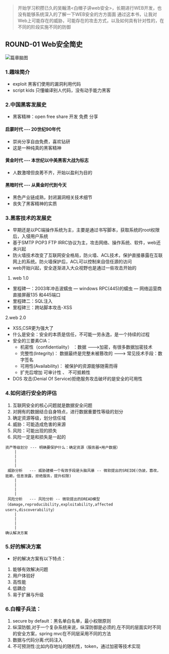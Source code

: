> 开始学习积攒已久的吴翰清<白帽子讲web安全>，长期进行WEB开发，也没有能够系统深入的了解一下WEB安全的方方面面
> 通过这本书，让我对Web上可能存在的威胁，可能存在的攻击方式，以及如何具有针对性的，在不同的阶段实施不同的防御

## ROUND-01 Web安全简史
![篇章脑图]()
### 1.趣味简介
- exploit
黑客们使用的漏洞利用代码
- script kids
只懂编译别人代码，没有动手能力黑客

### 2.中国黑客发展史
- 黑客精神：open free share 开发 免费 分享

#### 启蒙时代 --- 20世纪90年代
- 崇尚分享自由免费，喜欢钻研
- 这是一种纯真的黑客精神

#### 黄金时代 --- 本世纪以中美黑客大战为标志
- 人数激增但良莠不齐，开始以盈利为目的

#### 黑暗时代 --- 从黄金时代到今天
- 黑色产业链成熟，封闭漏洞相关技术细节
- 丧失了黑客精神的实质


### 3.黑客技术的发展史
- 早期还是以PC端操作系统为主，主要是通过书写脚本，获取系统的root权限后，入侵用户系统
- 基于SMTP POP3 FTP IRRC协议为主，攻击网络、操作系统、软件，web还未兴起
- 防火墙技术改变了互联网安全格局，防火墙、ACL技术，保护直接暴露在互联网上的系统。防火墙保护后，ACL可以控制来自信任源的访问
- web开始兴起，安全逐渐进入大众视野也是通过一些攻击开始的
1. web 1.0
  - 里程碑一：2003年冲击波蠕虫  — windows RPC(445)的蠕虫 — 网络运营商直接屏蔽135 和445端口
  - 里程碑二：SQL注入
  - 里程碑三：跨站脚本攻击-XSS
  
2.web 2.0
  - XSS,CSR更为强大了
- 什么是安全：安全的本质是信任，不可能一劳永逸，是一个持续的过程
- 安全的三要素CIA：
  - 机密性（confidentiality） ：数据 --->加密，有很多数据加密技术
  - 完整性(Integrity)： 数据最终是完整未被篡改的 ---> 常见技术手段：数字签名
  - 可用性(Availability)： 被保护的资源能够随需而得
  - 扩充后增加 可审计性 、 不可抵赖性
- DOS 攻击(Denial Of Service)拒绝服务攻击破坏的是安全的可用性

### 4.如何进行安全的评估
1. 互联网安全的核心问题就是数据安全问题
2. 对拥有的数据结合自身特点，进行数据重要性等级的划分
3. 确定资源等级，划分信任域
4. 威胁：可能造成危害的来源
5. 风险：可能出现的损失
6. 风险一定是和损失是一起的
```$xslt
资产等级划分 --- 明确要保护什么：确定资源（服务器+用户数据）
    |
    |
    |
    |
 威胁分析   --- 威胁建模一个有效手段是头脑风暴 -- 微软提出的SREIDE(伪装，篡改，抵赖，信息泄露，拒绝服务，提升权限)
    |
    |
    |
    |
 风险分析   --- 风险分析 -- 微软提出的DREAD模型（damage,reproducibility,exploitability,affected users,discoverability）
    |
    |
    |
    |
确认解决方案        
```  
### 5.好的解决方案
- 好的解决方案有以下特点：
1. 能够有效解决问题
2. 用户体验好
3. 高性能
4. 低耦合
5. 易于扩展与升级

### 6.白帽子兵法：
1. secure by default：黑名单白名单，最小权限原则 
2. 纵深防御,对于一个复杂系统来说，纵深防御是必须的,在不同的层面实时不同的安全方案，spring mvc在不同层采用不同的方法
3. 数据与代码分离:代码注入
4. 不可预测性:比如内存地址的随机性，token，通过加密等技术实现
  